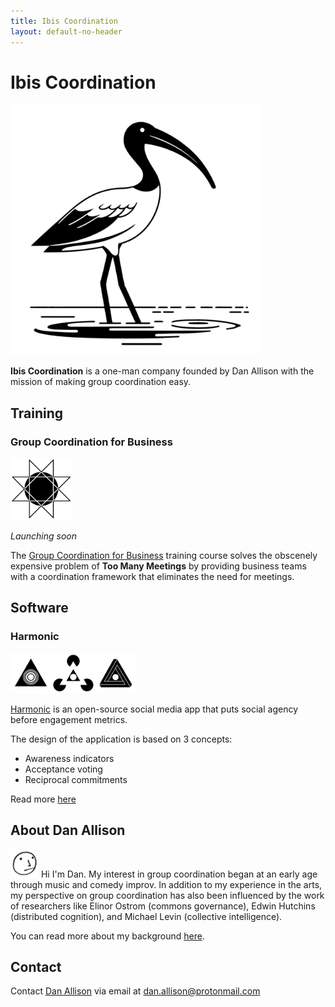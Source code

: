 ```yaml
---
title: Ibis Coordination
layout: default-no-header
---
```


# Ibis Coordination

<img src="ibis.png" width="400px">

__Ibis Coordination__ is a one-man company founded by Dan Allison with the mission of making group coordination easy.

## Training

### Group Coordination for Business

<img style="width:100px" src="/images/octagram.png">

_Launching soon_

The [Group Coordination for Business](/group-coordination-for-business) training course solves the obscenely expensive problem of __Too Many Meetings__ by providing business teams with a coordination framework that eliminates the need for meetings.

## Software

### Harmonic

<img src="tri-logos_line.png" height="64px">

[Harmonic](https://about.harmonic.social) is an open-source social media app that puts social agency before engagement metrics.

The design of the application is based on 3 concepts:

* Awareness indicators
* Acceptance voting
* Reciprocal commitments

Read more [here](https://about.harmonic.social)

## About Dan Allison

<img src="danallison-profile-pic-face-icon-logo.png" height="45px">
Hi I'm Dan. My interest in group coordination began at an early age through music and comedy improv. In addition to my experience in the arts, my perspective on group coordination has also been influenced by the work of researchers like Elinor Ostrom (commons governance), Edwin Hutchins (distributed cognition), and Michael Levin (collective intelligence).

You can read more about my background [here](/about-dan).

## Contact

Contact [Dan Allison](https://danallison.info) via email at [dan.allison@protonmail.com](mailto:dan.allison@protonmail.com)
